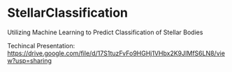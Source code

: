 # StellarClassification
Utilizing Machine Learning to Predict Classification of Stellar Bodies


Techincal Presentation: https://drive.google.com/file/d/17S1tuzFvFo9HGHj1VHbx2K9JIMfS6LN8/view?usp=sharing

